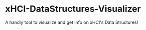 # xHCI-DataStructures-Visualizer

A handly tool to visualize and get info on xHCI's Data Structures!
